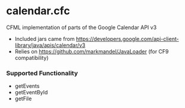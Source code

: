 # calendar.cfc
CFML implementation of parts of the Google Calendar API v3

* Included jars came from https://developers.google.com/api-client-library/java/apis/calendar/v3
* Relies on https://github.com/markmandel/JavaLoader (for CF9 compatibility)

### Supported Functionality

* getEvents
* getEventById
* getFile


